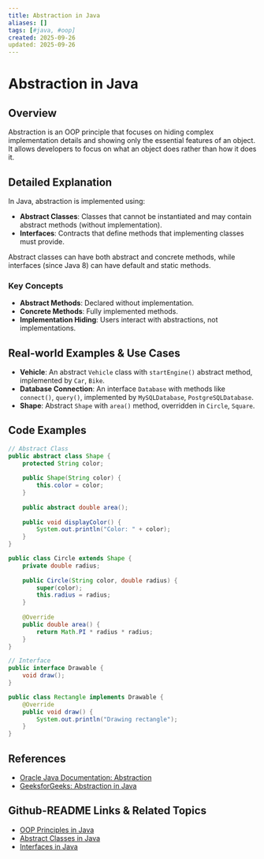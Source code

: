 ```yaml
---
title: Abstraction in Java
aliases: []
tags: [#java, #oop]
created: 2025-09-26
updated: 2025-09-26
---
```


# Abstraction in Java

## Overview
Abstraction is an OOP principle that focuses on hiding complex implementation details and showing only the essential features of an object. It allows developers to focus on what an object does rather than how it does it.

## Detailed Explanation
In Java, abstraction is implemented using:
- **Abstract Classes**: Classes that cannot be instantiated and may contain abstract methods (without implementation).
- **Interfaces**: Contracts that define methods that implementing classes must provide.

Abstract classes can have both abstract and concrete methods, while interfaces (since Java 8) can have default and static methods.

### Key Concepts
- **Abstract Methods**: Declared without implementation.
- **Concrete Methods**: Fully implemented methods.
- **Implementation Hiding**: Users interact with abstractions, not implementations.

## Real-world Examples & Use Cases
- **Vehicle**: An abstract `Vehicle` class with `startEngine()` abstract method, implemented by `Car`, `Bike`.
- **Database Connection**: An interface `Database` with methods like `connect()`, `query()`, implemented by `MySQLDatabase`, `PostgreSQLDatabase`.
- **Shape**: Abstract `Shape` with `area()` method, overridden in `Circle`, `Square`.

## Code Examples
```java
// Abstract Class
public abstract class Shape {
    protected String color;
    
    public Shape(String color) {
        this.color = color;
    }
    
    public abstract double area();
    
    public void displayColor() {
        System.out.println("Color: " + color);
    }
}

public class Circle extends Shape {
    private double radius;
    
    public Circle(String color, double radius) {
        super(color);
        this.radius = radius;
    }
    
    @Override
    public double area() {
        return Math.PI * radius * radius;
    }
}

// Interface
public interface Drawable {
    void draw();
}

public class Rectangle implements Drawable {
    @Override
    public void draw() {
        System.out.println("Drawing rectangle");
    }
}
```

## References
- [Oracle Java Documentation: Abstraction](https://docs.oracle.com/javase/tutorial/java/IandI/abstract.html)
- [GeeksforGeeks: Abstraction in Java](https://www.geeksforgeeks.org/abstraction-in-java-2/)

## Github-README Links & Related Topics
- [OOP Principles in Java](../oop-principles-in-java/README.md)
- [Abstract Classes in Java](../abstract-classes-in-java/README.md)
- [Interfaces in Java](../interfaces-in-java/README.md)